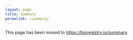 ```yaml
---
layout: page
title: Summary
permalink: /summary/
---
```

This page has been moved to https://bioregistry.io/summary.
